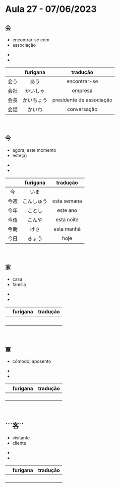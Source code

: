 # Aula 27 - 07/06/2023


## ```会```
<ul><li>encontrar-se com</li><li>associação</li></ul>

<ul><li></li><li></li></ul>

|  | furigana | tradução |
|:---:|:---:|:---:|
| 会う | あう | encontrar-se |
| 会社 | かいしゃ | empresa |
| 会長 | かいちょう | presidente de associação |
| 会話 | かいわ | conversação |

<br>


## ```今```
<ul><li>agora, este momento</li><li>este(a)</li></ul>

<ul><li></li><li></li></ul>

|  | furigana | tradução |
|:---:|:---:|:---:|
| 今 | いま |  |
| 今週 | こんしゅう | esta semana |
| 今年 | ことし | este ano |
| 今夜 | こんや | esta noite |
| 今朝 | けさ | esta manhã |
| 今日 | きょう | hoje |

<br>


## ```家```
<ul><li>casa</li><li>família</li></ul>

<ul><li></li><li></li></ul>

|  | furigana | tradução |
|:---:|:---:|:---:|
|  |  |  |
|  |  |  |
|  |  |  |
|  |  |  |
|  |  |  |

<br>


## ```室```
- cômodo, aposento

<ul><li></li><li></li></ul>

|  | furigana | tradução |
|:---:|:---:|:---:|
|  |  |  |
|  |  |  |
|  |  |  |
|  |  |  |

<br>


## ```客``
<ul><li>visitante</li><li>cliente</li></ul>

<ul><li></li><li></li></ul>

|  | furigana | tradução |
|:---:|:---:|:---:|
|  |  |  |
|  |  |  |
|  |  |  |
|  |  |  |